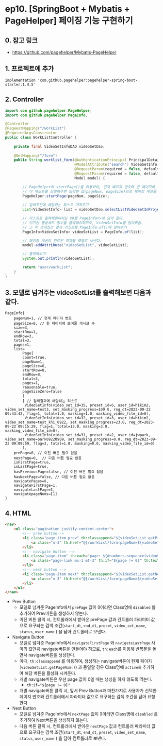 # ep10. [SpringBoot + Mybatis + PageHelper] 페이징 기능 구현하기

## 0. 참고 링크
- https://github.com/pagehelper/Mybatis-PageHelper

## 1. 프로젝트에 추가
```
implementation 'com.github.pagehelper:pagehelper-spring-boot-starter:1.4.5'
```

## 2. Controller
```java
import com.github.pagehelper.PageHelper;
import com.github.pagehelper.PageInfo;

@Controller
@RequestMapping("/workList")
@RequiredArgsConstructor
public class WorkListController {
		
    private final VideoSetInfoDAO videoSetDao;
    
    @GetMapping("/form")
    public String worklist_form(@AuthenticationPrincipal PrincipalDetails userDetails,
                                @ModelAttribute("search") VideoSetInfo search, // 검색조건
                                @RequestParam(required = false, defaultValue = "1") Integer pageNum, // 페이지번호
                                @RequestParam(required = false, defaultValue = "8") Integer pageSize, // 한 페이지에 보여줄 게시글 수
                                Model model) {

        // PageHelper의 startPage()를 이용하여, 현재 페이지 번호와 한 페이지에 담길 게시글 수를 지정해준다.
        // 이 메소드를 실행해주면 입력한 값(pageNum, pageSize)으로 페이징 계산을 세팅해주는 듯 하다
        PageHelper.startPage(pageNum, pageSize);
        
        // 검색조건에 해당하는 리스트 가져오기
        List<VideoSetInfo> list = videoSetDao.selectListVideoSetInProject(search)

        // 리스트로 출력해줘야하는 VO를 PageInfo<>에 담아 준다.
        // 여기선 영상세트 정보를 출력해야하므로, VideoSetInfo를 담아줬음.
        // 그 후 검색조건 결과 리스트를 PageInfo.of()에 넣어주기
        PageInfo<VideoSetInfo> videoSetList = PageInfo.of(list);

        // 페이징 계산이 완료된 객체를 모델로 보낸다.
        model.addAttribute("videoSetList", videoSetList);

        // 출력해보기
        System.out.println(videoSetList);

        return "user/workList";
    }
}
```

## 3. 모델로 넘겨주는 videoSetList를 출력해보면 다음과 같다.
```
PageInfo{
	pageNum=1, // 현재 페이지 번호
	pageSize=8, // 한 페이지에 보여줄 게시글 수 
	size=3, 
	startRow=1, 
	endRow=3, 
	total=3, 
	pages=1, 
	list=
		Page{
		count=true, 
		pageNum=1, 
		pageSize=8, 
		startRow=0, 
		endRow=8, 
		total=3, 
		pages=1, 
		reasonable=true, 
		pageSizeZero=false
		}
		[ // 검색결과에 해당하는 리스트
		 VideoSetInfo(video_set_id=35, preset_id=6, user_id=hikim2, video_set_name=test3, set_masking_progress=100.0, reg_dt=2023-09-22 09:43:42, flag=1, total=1.0, masking=1.0, masking_video_file_id=0), 
		 VideoSetInfo(video_set_id=32, preset_id=3, user_id=hikim2, video_set_name=test_khi_0922, set_masking_progress=23.0, reg_dt=2023-09-22 09:15:29, flag=1, total=13.0, masking=3.0, masking_video_file_id=0), 
		 VideoSetInfo(video_set_id=31, preset_id=2, user_id=jwpark, video_set_name=park09220909, set_masking_progress=0.0, reg_dt=2023-09-22 09:09:59, flag=3, total=1.0, masking=0.0, masking_video_file_id=0)
		], 
	prePage=0, // 이전 버튼 필요 없음
	nextPage=0,  // 다음 버튼 필요 없음
	isFirstPage=true, 
	isLastPage=true, 
	hasPreviousPage=false, // 이전 버튼 필요 없음
	hasNextPage=false, // 다음 버튼 필요 없음
	navigatePages=8, 
	navigateFirstPage=1, 
	navigateLastPage=1, 
	navigatepageNums=[1]
}
```

## 4. HTML
```html
<nav>
	<ul class="pagination justify-content-center">
		<!-- prev button-->
		<li class="page-item prev" th:classappend="${videoSetList.getPrePage() == 0} ? 'disabled' : ''">
			<a class="m-3" th:href="@{/workList/form(pageNum=${videoSetList.getPrePage()}, start_dt=${search.start_dt}, end_dt=${search.end_dt}, preset=${search.preset}, video_set_name=${search.video_set_name}, status=${search.status}, user_name=${search.user_name})}"></a>
		</li>
		<!-- navigate button -->
		<li class="page-item" th:each="page: ${#numbers.sequence(videoSetList.getNavigateFirstPage(), videoSetList.getNavigateLastPage())}" th:classappend="${page == videoSetList.getPageNum()} ? 'active' : ''">
			<a class="page-link mx-1 mt-3" th:if="${page != 0}" th:text="${page}" th:href="@{/workList/form(pageNum=${page}, start_dt=${search.start_dt}, end_dt=${search.end_dt}, preset=${search.preset}, video_set_name=${search.video_set_name}, status=${search.status}, user_name=${search.user_name})}"></a>
		</li>
		<!-- next button -->
		<li class="page-item next" th:classappend="${videoSetList.getNextPage() == 0} ? 'disabled' : ''">
			<a class="m-3" th:href="@{/workList/form(pageNum=${videoSetList.getNextPage()}, start_dt=${search.start_dt}, end_dt=${search.end_dt}, preset=${search.preset}, video_set_name=${search.video_set_name}, status=${search.status}, user_name=${search.user_name})}"></a>
		</li>
	</ul>
</nav>
```
- Prev Button
    - 모델로 넘겨준 PageInfo에서 `prePage` 값이 0이라면 Class명에 `disabled` 를 추가하여 Prev버튼을 생성하지 않는다.
    - 이전 버튼 클릭 시, 컨트롤러에서 받아온 prePage 값과 컨트롤러 파라미터 값으로 요구되는 검색 조건(`start_dt`, `end_dt`, `preset`, `video_set_name`, `status`, `user_name` ) 을 담아 컨트롤러로 보낸다.
- Navigate Button
    - 모델로 넘겨준 PageInfo에서 `navigateFirstPage` 와 `navigateLastPage` 사이의 값만큼 navigate버튼을 만들어야 하므로, `th:each`를 이용해 반복문을 돌면서 navigate버튼을 생성한다.
    - 이때, `th:classappend` 를 이용하여, 생성하는  navigate버튼이 현재 페이지(`videoSetList.getPageNum()`) 과 동일할 경우 Class명에 `active를` 추가하여 해당 버튼을 활성화 시켜준다.
    - 개별 navigate버튼은 우선 page 값이 0일 때는 생성을 하지 않도록 막는다.
        - `th:if="${page != 0}"`
    - 개별 navigate버튼 클릭 시, 앞서 Prev Button과 마찬가지로 사용자가 선택한 페이지 번호와 컨트롤러에서 파라미터 값으로 요구하는 검색 조건을 담아 요청한다.
- Next Button
    - 모델로 넘겨준 PageInfo에서 `nextPage` 값이 0이라면 Class명에 `disabled` 를 추가하여 Next버튼을 생성하지 않는다.
    - 다음 버튼 클릭 시, 컨트롤러에서 받아온 `nextPage` 값과 컨트롤러 파라미터 값으로 요구되는 검색 조건(`start_dt`, `end_dt`, `preset`, `video_set_name`, `status`, `user_name` ) 을 담아 컨트롤러로 보낸다.
